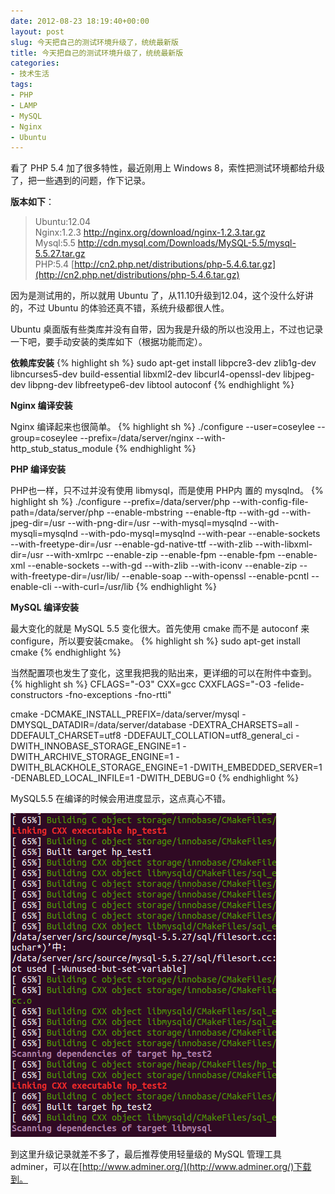 ```yaml
---
date: 2012-08-23 18:19:40+00:00
layout: post
slug: 今天把自己的测试环境升级了，统统最新版
title: 今天把自己的测试环境升级了，统统最新版
categories:
- 技术生活
tags:
- PHP
- LAMP
- MySQL
- Nginx
- Ubuntu
---
```


看了 PHP 5.4 加了很多特性，最近刚用上 Windows 8，索性把测试环境都给升级了，把一些遇到的问题，作下记录。

**版本如下**：

>Ubuntu:12.04  
>Nginx:1.2.3 [http://nginx.org/download/nginx-1.2.3.tar.gz
](http://nginx.org/download/nginx-1.2.3.tar.gz)  
>Mysql:5.5 [http://cdn.mysql.com/Downloads/MySQL-5.5/mysql-5.5.27.tar.gz
](http://cdn.mysql.com/Downloads/MySQL-5.5/mysql-5.5.27.tar.gz)  
>PHP:5.4 [http://cn2.php.net/distributions/php-5.4.6.tar.gz](http://cn2.php.net/distributions/php-5.4.6.tar.gz)

因为是测试用的，所以就用 Ubuntu 了，从11.10升级到12.04，这个没什么好讲的，不过 Ubuntu 的体验还真不错，系统升级都很人性。

Ubuntu 桌面版有些类库并没有自带，因为我是升级的所以也没用上，不过也记录一下吧，要手动安装的类库如下（根据功能而定）。

**依赖库安装**
{% highlight sh %}
sudo apt-get install libpcre3-dev zlib1g-dev libncurses5-dev build-essential libxml2-dev libcurl4-openssl-dev libjpeg-dev libpng-dev libfreetype6-dev libtool autoconf
{% endhighlight %}

**Nginx 编译安装**

Nginx 编译起来也很简单。
{% highlight sh %}
./configure --user=coseylee --group=coseylee --prefix=/data/server/nginx --with-http_stub_status_module
{% endhighlight %}

**PHP 编译安装**

PHP也一样，只不过并没有使用 libmysql，而是使用 PHP内 置的 mysqlnd。
{% highlight sh %}
./configure --prefix=/data/server/php --with-config-file-path=/data/server/php --enable-mbstring --enable-ftp --with-gd --with-jpeg-dir=/usr --with-png-dir=/usr --with-mysql=mysqlnd --with-mysqli=mysqlnd --with-pdo-mysql=mysqlnd --with-pear --enable-sockets --with-freetype-dir=/usr --enable-gd-native-ttf --with-zlib --with-libxml-dir=/usr --with-xmlrpc --enable-zip --enable-fpm --enable-fpm --enable-xml --enable-sockets --with-gd --with-zlib --with-iconv --enable-zip --with-freetype-dir=/usr/lib/ --enable-soap --with-openssl --enable-pcntl --enable-cli --with-curl=/usr/lib
{% endhighlight %}

**MySQL 编译安装**

最大变化的就是 MySQL 5.5 变化很大。首先使用 cmake 而不是 autoconf 来 configure，所以要安装cmake。
{% highlight sh %}
sudo apt-get install cmake
{% endhighlight %}

当然配置项也发生了变化，这里我把我的贴出来，更详细的可以在附件中查到。
{% highlight sh %}
CFLAGS="-O3" CXX=gcc
CXXFLAGS="-O3 -felide-constructors -fno-exceptions -fno-rtti"

cmake 
-DCMAKE_INSTALL_PREFIX=/data/server/mysql 
-DMYSQL_DATADIR=/data/server/database 
-DEXTRA_CHARSETS=all 
-DDEFAULT_CHARSET=utf8 
-DDEFAULT_COLLATION=utf8_general_ci 
-DWITH_INNOBASE_STORAGE_ENGINE=1 
-DWITH_ARCHIVE_STORAGE_ENGINE=1 
-DWITH_BLACKHOLE_STORAGE_ENGINE=1 
-DWITH_EMBEDDED_SERVER=1  
-DENABLED_LOCAL_INFILE=1 
-DWITH_DEBUG=0
{% endhighlight %}

MySQL5.5 在编译的时候会用进度显示，这点真心不错。 

[![QQ截图20120823094400.png](/uploadfile/upload/c169f7b9d7b838065d5aac8b7c15df8c20120823105713.png)](/uploadfile/upload/c169f7b9d7b838065d5aac8b7c15df8c20120823105713.png)  

到这里升级记录就差不多了，最后推荐使用轻量级的 MySQL 管理工具 adminer，可以在[http://www.adminer.org/](http://www.adminer.org/)下载到。